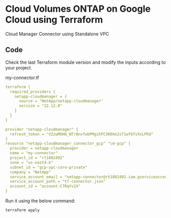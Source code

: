 # Cloud Volumes ONTAP on Google Cloud using Terraform

Cloud Manager Connector using Standalone VPC

## Code

Check the last Terraform module version and modify the inputs according to your project.

my-connector.tf
```yaml
terraform {
  required_providers {
    netapp-cloudmanager = {
      source = "NetApp/netapp-cloudmanager"
      version = "22.12.0"
    }
  }
}

provider "netapp-cloudmanager" {
  refresh_token = "VZzwMXHb_NTr0nxfwbPMgihFC3KOXe2s71wf6fsXvLPhU"
}
resource "netapp-cloudmanager_connector_gcp" "cm-gcp" {
  provider = netapp-cloudmanager
  name = "my-connector"
  project_id = "rt1882492"
  zone = "us-east4-b"
  subnet_id = "gcp-vpc-core-private"
  company = "NetApp"
  service_account_email = "netapp-connector@rt1882492.iam.gserviceaccount.com"
  service_account_path = "tf-connector.json"
  account_id = "account-C7RqYv1X"
}
```

Run it using the below command:
```shell
terraform apply
```